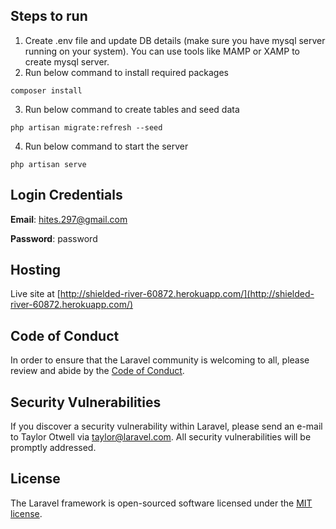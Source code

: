 ## Steps to run
1. Create .env file and update DB details (make sure you have mysql server running on your system). You can use tools like MAMP or XAMP to create mysql server.
2. Run below command to install required packages
```
composer install
```
3. Run below command to create tables and seed data
```
php artisan migrate:refresh --seed
```
4. Run below command to start the server
```
php artisan serve
```

## Login Credentials
**Email**: hites.297@gmail.com

**Password**: password

## Hosting
Live site at [http://shielded-river-60872.herokuapp.com/](http://shielded-river-60872.herokuapp.com/)

## Code of Conduct

In order to ensure that the Laravel community is welcoming to all, please review and abide by the [Code of Conduct](https://laravel.com/docs/contributions#code-of-conduct).

## Security Vulnerabilities

If you discover a security vulnerability within Laravel, please send an e-mail to Taylor Otwell via [taylor@laravel.com](mailto:taylor@laravel.com). All security vulnerabilities will be promptly addressed.

## License

The Laravel framework is open-sourced software licensed under the [MIT license](https://opensource.org/licenses/MIT).
